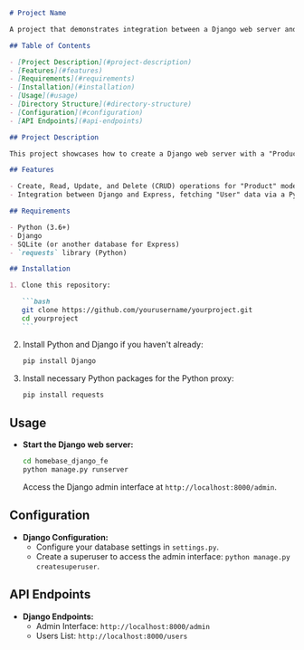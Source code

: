 ````markdown
# Project Name

A project that demonstrates integration between a Django web server and an Express API using a Python proxy.

## Table of Contents

- [Project Description](#project-description)
- [Features](#features)
- [Requirements](#requirements)
- [Installation](#installation)
- [Usage](#usage)
- [Directory Structure](#directory-structure)
- [Configuration](#configuration)
- [API Endpoints](#api-endpoints)

## Project Description

This project showcases how to create a Django web server with a "Product" model, implement CRUD operations via Django's admin interface, and connect it to an Express API with a "User" model using a Python proxy. The Django web server fetches "User" data from the Express API through the Python proxy.

## Features

- Create, Read, Update, and Delete (CRUD) operations for "Product" model via Django admin.
- Integration between Django and Express, fetching "User" data via a Python proxy.

## Requirements

- Python (3.6+)
- Django
- SQLite (or another database for Express)
- `requests` library (Python)

## Installation

1. Clone this repository:

   ```bash
   git clone https://github.com/yourusername/yourproject.git
   cd yourproject
   ```
````

2. Install Python and Django if you haven't already:

   ```bash
   pip install Django
   ```

3. Install necessary Python packages for the Python proxy:

   ```bash
   pip install requests
   ```

## Usage

- **Start the Django web server:**

  ```bash
  cd homebase_django_fe
  python manage.py runserver
  ```

  Access the Django admin interface at `http://localhost:8000/admin`.

## Configuration

- **Django Configuration:**
  - Configure your database settings in `settings.py`.
  - Create a superuser to access the admin interface: `python manage.py createsuperuser`.

## API Endpoints

- **Django Endpoints:**
  - Admin Interface: `http://localhost:8000/admin`
  - Users List: `http://localhost:8000/users`
